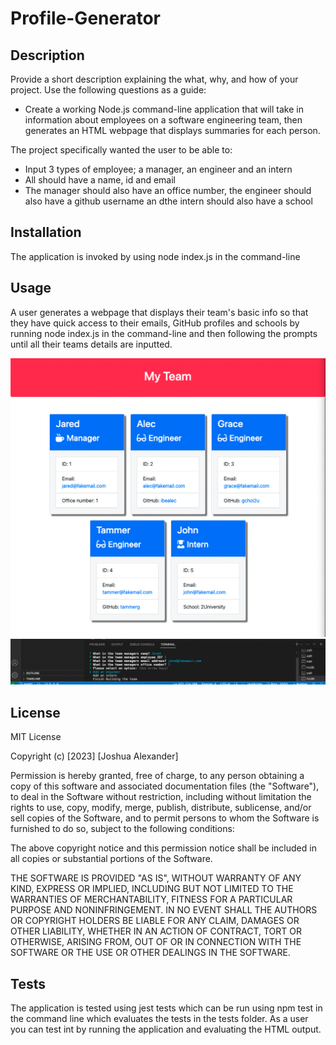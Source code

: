 # Profile-Generator

## Description

Provide a short description explaining the what, why, and how of your project. Use the following questions as a guide:

- Create a working Node.js command-line application that will take in information about employees on a software engineering team, then generates an HTML webpage that displays summaries for each person.

The project specifically wanted the user to be able to:

- Input 3 types of employee; a manager, an engineer and an intern
- All should have a name, id and email
- The manager should also have an office number, the engineer should also have a github username an dthe intern should also have a school

## Installation

The application is invoked by using node index.js in the command-line

## Usage

A user generates a webpage that displays their team's basic info so that they have quick access to their emails, GitHub profiles and schools by running node index.js in the command-line and then following the prompts until all their teams details are inputted.


![screenshot of the webpage that is created](https://github.com/JAlexander94/Profile-Generator/blob/main/images/Screenshot%202023-03-07%20at%2021.51.54.png)
![screenshot of the command-line as it is prompting the user to answer questions about the team and whther to add more team member or finish building the team](https://github.com/JAlexander94/Profile-Generator/blob/main/images/Screenshot%202023-03-07%20at%2021.52.54.png)


## License

MIT License

Copyright (c) [2023] [Joshua Alexander]

Permission is hereby granted, free of charge, to any person obtaining a copy
of this software and associated documentation files (the "Software"), to deal
in the Software without restriction, including without limitation the rights
to use, copy, modify, merge, publish, distribute, sublicense, and/or sell
copies of the Software, and to permit persons to whom the Software is
furnished to do so, subject to the following conditions:

The above copyright notice and this permission notice shall be included in all
copies or substantial portions of the Software.

THE SOFTWARE IS PROVIDED "AS IS", WITHOUT WARRANTY OF ANY KIND, EXPRESS OR
IMPLIED, INCLUDING BUT NOT LIMITED TO THE WARRANTIES OF MERCHANTABILITY,
FITNESS FOR A PARTICULAR PURPOSE AND NONINFRINGEMENT. IN NO EVENT SHALL THE
AUTHORS OR COPYRIGHT HOLDERS BE LIABLE FOR ANY CLAIM, DAMAGES OR OTHER
LIABILITY, WHETHER IN AN ACTION OF CONTRACT, TORT OR OTHERWISE, ARISING FROM,
OUT OF OR IN CONNECTION WITH THE SOFTWARE OR THE USE OR OTHER DEALINGS IN THE
SOFTWARE.


## Tests

The application is tested using jest tests which can be run using npm test in the command line which evaluates the tests in the tests folder.
As a user you can test int by running the application and evaluating the HTML output.
